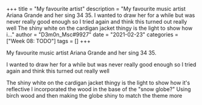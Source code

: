 +++
title = "My favourite artist"
description = "My favourite music artist Ariana Grande and her sing 34 35.  I wanted to draw her for a while but was never really good enough so I tried again and think this turned out really well  The shiny white on the cardigan jacket thingy is the light to show how i..."
author = "D3m0n_Msc#9927"
date = "2021-02-23"
categories = ["Week 08: TODO"]
tags = []
+++

My favourite music artist Ariana Grande and her sing 34 35.

I wanted to draw her for a while but was never really good enough so I tried again and think this turned out really well

The shiny white on the cardigan jacket thingy is the light to show how it's reflective 
I incorporated the wood in the base of the "snow globe?" Using birch wood and then making the globe shiny to match the theme more
